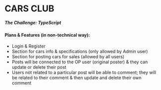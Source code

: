 # CARS CLUB

##### The Challenge: **TypeScript**

#### Plans & Features (in non-technical way):

- Login & Register
- Section for cars info & specifications (only allowed by Admin user)
- Section for posting cars for sales (allowed by all users)
- Posts will be connected to the OP user (original poster) & they can update or delete their post
- Users not related to a particular post will be able to comment; they will be related to their comment & then update and delete their own comment
